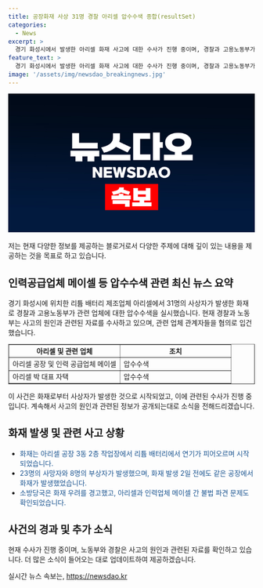 ```yaml
---
title: 공장화재 사상 31명 경찰 아리셀 압수수색 종합(resultSet)
categories:
  - News
excerpt: >
  경기 화성시에서 발생한 아리셀 화재 사고에 대한 수사가 진행 중이며, 경찰과 고용노동부가 관련 업체에 대한 압수수색을 실시했다. 이에 따라 아리셀 대표의 자택을 포함하여 5개소가 수색 대상으로 지목되었고, 사고에 관여한 업무담당자들이 업무상과실치사상 등의 혐의로 입건되었다. 사고 당시 CCTV 영상으로는 화재가 공장 2층에서 발생하며 23명의 사망자가 발견되었으며, 이전에도 화재 발생과 관련된 경고가 있었던 것으로 확인된 바 있다. 불법 파견 문제도 논의되고 있는 가운데, 해당 사고로 인해 23명이 숨지고 8명이 다친 것으로 알려졌다.
feature_text: >
  경기 화성시에서 발생한 아리셀 화재 사고에 대한 수사가 진행 중이며, 경찰과 고용노동부가 관련 업체에 대한 압수수색을 실시했다. 이에 따라 아리셀 대표의 자택을 포함하여 5개소가 수색 대상으로 지목되었고, 사고에 관여한 업무담당자들이 업무상과실치사상 등의 혐의로 입건되었다. 사고 당시 CCTV 영상으로는 화재가 공장 2층에서 발생하며 23명의 사망자가 발견되었으며, 이전에도 화재 발생과 관련된 경고가 있었던 것으로 확인된 바 있다. 불법 파견 문제도 논의되고 있는 가운데, 해당 사고로 인해 23명이 숨지고 8명이 다친 것으로 알려졌다.
image: '/assets/img/newsdao_breakingnews.jpg'
---
```


<p><img src="/assets/img/newsdao_breakingnews.jpg" alt="koreaapp 속보" /></p>

<p>저는 현재 다양한 정보를 제공하는 블로거로서 다양한 주제에 대해 깊이 있는 내용을 제공하는 것을 목표로 하고 있습니다.</p>

<h2 data-ke-size="size26">인력공급업체 메이셀 등 압수수색 관련 최신 뉴스 요약</h2>

<p data-ke-size="size16">경기 화성시에 위치한 리튬 배터리 제조업체 아리셀에서 31명의 사상자가 발생한 화재로 경찰과 고용노동부가 관련 업체에 대한 압수수색을 실시했습니다. 현재 경찰과 노동부는 사고의 원인과 관련된 자료를 수사하고 있으며, 관련 업체 관계자들을 혐의로 입건했습니다.</p>

<table style="width: 100%;" border="1">
<tbody>
<tr>
<td style="text-align: center; height: 17px;"><b>아리셀 및 관련 업체</b></td>
<td style="text-align: center; height: 17px;"><b>조치</b></td>
</tr>
<tr>
<td style="text-align: left; width: 50%; height: 17px;">아리셀 공장 및 인력 공급업체 메이셀</td>
<td style="text-align: left; width: 50%; height: 17px;">압수수색</td>
</tr>
<tr>
<td style="text-align: left; width: 50%; height: 17px;">아리셀 박 대표 자택</td>
<td style="text-align: left; width: 50%; height: 17px;">압수수색</td>
</tr>
</tbody>
</table>

<p data-ke-size="size16">이 사건은 화재로부터 사상자가 발생한 것으로 시작되었고, 이에 관련된 수사가 진행 중입니다. 계속해서 사고의 원인과 관련된 정보가 공개되는대로 소식을 전해드리겠습니다.</p>

<h2 data-ke-size="size26">화재 발생 및 관련 사고 상황</h2>

<ul>
<li><span style="color: #1a5490;">화재는 아리셀 공장 3동 2층 작업장에서 리튬 배터리에서 연기가 피어오르며 시작되었습니다.</span></li>
<li><span style="color: #1a5490;">23명의 사망자와 8명의 부상자가 발생했으며, 화재 발생 2일 전에도 같은 공장에서 화재가 발생했었습니다.</span></li>
<li><span style="color: #1a5490;">소방당국은 화재 우려를 경고했고, 아리셀과 인력업체 메이셀 간 불법 파견 문제도 확인되었습니다.</span></li>
</ul>

<h2 data-ke-size="size26">사건의 경과 및 추가 소식</h2>

<p data-ke-size="size16">현재 수사가 진행 중이며, 노동부와 경찰은 사고의 원인과 관련된 자료를 확인하고 있습니다. 더 많은 소식이 들어오는 대로 업데이트하여 제공하겠습니다.</p>
실시간 뉴스 속보는, <a href="https://newsdao.kr" rel="dofollow">https://newsdao.kr</a>


